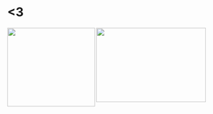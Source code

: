 # **<3**

<img align="left" width = "200px" height = "180px" src="https://c.tenor.com/Vbsu0tIL5DwAAAAi/peach-goma.gif">

<img align="left" width = "250px" height = "170px" src="https://c.tenor.com/jTxM4PKuHqYAAAAi/capoo-blue.gif">